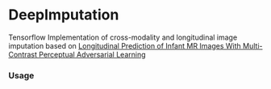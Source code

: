 # DeepImputation

Tensorflow Implementation of cross-modality and longitudinal image imputation based on [Longitudinal Prediction of Infant MR Images With Multi-Contrast Perceptual Adversarial Learning](https://www.frontiersin.org/articles/10.3389/fnins.2021.653213/full)

### Usage

